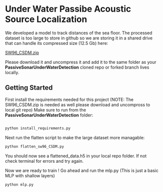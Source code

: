 # Under Water Passibe Acoustic Source Localization

We developed a model to track distances of the sea floor. 
The processed dataset is too large to store in github so we are storing it in a shared drive that can handle its compressed size (12.5 Gb) here: 

[SW96_CSDM.zip](https://drexel0-my.sharepoint.com/:u:/g/personal/nh585_drexel_edu/EetAsTAddv1NkG7vvt8LyzMBzpbld3eytqdwNIMFJz6APA?e=4pYVsr) 

Please download it and uncompress it and add it to the same folder as your **PassiveSonarUnderWaterDetection** cloned repo or forked branch lives locally. 


## Getting Started

First install the requirements needed for this project (NOTE: The SW96_CSDM.zip is needed as well please download and uncompross to local git repo)
Make sure to run from the **PassiveSonarUnderWaterDetection** folder: 
```bash

python install_requirements.py
```

Next run the flatten script to make the large dataset more managable: 

```bash
python flatten_sw96_CSDM.py
```

You should now see a flattened_data.h5 in your local repo folder. If not check terminal for errors and try again.

Now we are ready to train ! Go ahead and run the mlp.py (This is just a basic MLP with shallow layers)

```bash
python mlp.py
```

